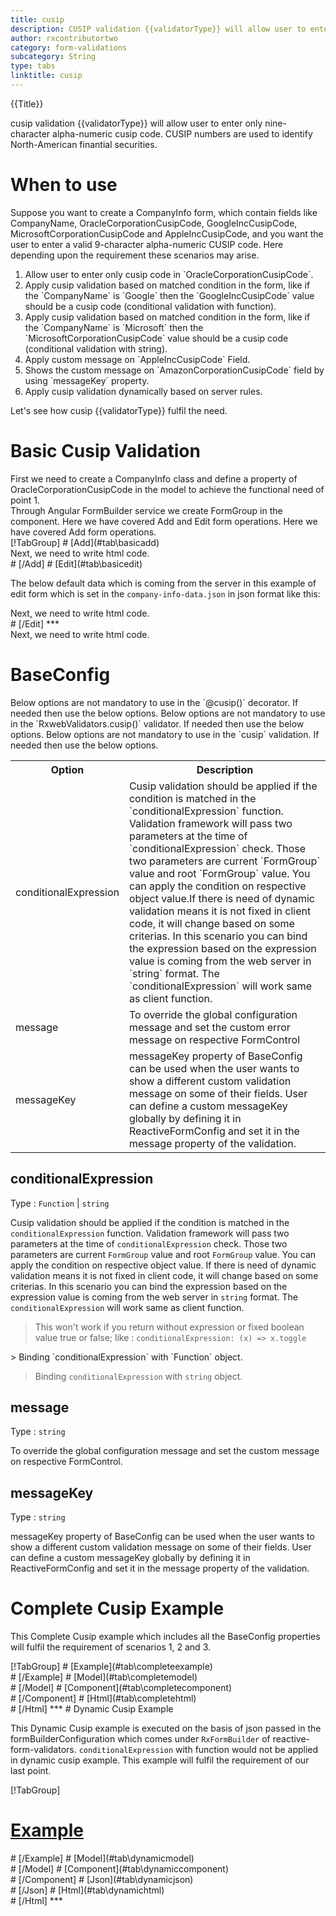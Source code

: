 ```yaml
---
title: cusip
description: CUSIP validation {{validatorType}} will allow user to enter only nine-character alpha-numeric cusip code. CUSIP numbers are used to identify North-American finantial securities.
author: rxcontributortwo
category: form-validations
subcategory: String
type: tabs
linktitle: cusip
---
```


<div class="title-bar top_title"><p>{{Title}}</p></div> <div class="title-bar"><p>cusip validation {{validatorType}} will allow user to enter only nine-character alpha-numeric cusip code. CUSIP numbers are used to identify North-American finantial securities.</p></div>

# When to use
Suppose you want to create a CompanyInfo form, which contain fields like CompanyName, OracleCorporationCusipCode, GoogleIncCusipCode, MicrosoftCorporationCusipCode and AppleIncCusipCode, and you want the user to enter a valid 9-character alpha-numeric CUSIP code. Here depending upon the requirement these scenarios may arise.

<ol class='showHideElement'>
    <li>Allow user to enter only cusip code in `OracleCorporationCusipCode`.</li>
    <li>Apply cusip validation based on matched condition in the form, like if the `CompanyName` is `Google` then the `GoogleIncCusipCode` value should be a cusip code (conditional validation with function).</li>
    <li>Apply cusip validation based on matched condition in the form, like if the `CompanyName` is `Microsoft` then the `MicrosoftCorporationCusipCode` value should be a cusip code (conditional validation with string).</li>
    <li>Apply custom message on `AppleIncCusipCode` Field.</li>
    <li>Shows the custom message on `AmazonCorporationCusipCode` field by using `messageKey` property.</li>
    <data-scope scope="['decorator','validator']">
		  <li>Apply cusip validation dynamically based on server rules. </li>
	  </data-scope>
</ol>

Let's see how cusip {{validatorType}} fulfil the need.
 
# Basic Cusip Validation
<data-scope scope="['decorator','template-driven-directives','template-driven-decorators']">
First we need to create a CompanyInfo class and define a property of OracleCorporationCusipCode in the model to achieve the functional need of point 1.
<div component="app-code" key="cusip-add-model"></div> 
</data-scope>
Through Angular FormBuilder service we create FormGroup in the component.
<data-scope scope="['decorator']">
Here we have covered Add and Edit form operations. 
</data-scope>

<data-scope scope="['validator','template-driven-directives','template-driven-decorators']">
Here we have covered Add form operations. 
</data-scope>

<data-scope scope="['decorator']">
<div component="app-tabs" key="basic-operations"></div>
[!TabGroup]
# [Add](#tab\basicadd)
<div component="app-code" key="cusip-add-component"></div> 
Next, we need to write html code.
<div component="app-code" key="cusip-add-html"></div> 
<div component="app-example-runner" ref-component="app-cusip-add"></div>
# [/Add]
# [Edit](#tab\basicedit)
<div component="app-code" key="cusip-edit-component"></div> 

The below default data which is coming from the server in this example of edit form which is set in the `company-info-data.json` in json format like this:
<div component="app-code" key="cusip-edit-json"></div> 
Next, we need to write html code.
<div component="app-code" key="cusip-edit-html"></div> 
<div component="app-example-runner" ref-component="app-cusip-edit"></div>
# [/Edit]
***
</data-scope>

<data-scope scope="['validator','template-driven-directives','template-driven-decorators']">
<div component="app-code" key="cusip-add-component"></div> 
Next, we need to write html code.
<div component="app-code" key="cusip-add-html"></div> 
<div component="app-example-runner" ref-component="app-cusip-add"></div>
</data-scope>

# BaseConfig
<data-scope scope="['decorator']">
Below options are not mandatory to use in the `@cusip()` decorator. If needed then use the below options.
</data-scope>
<data-scope scope="['validator']">
Below options are not mandatory to use in the `RxwebValidators.cusip()` validator. If needed then use the below options.
</data-scope>
<data-scope scope="['template-driven-directives','template-driven-decorators']">
Below options are not mandatory to use in the `cusip` validation. If needed then use the below options.
</data-scope>

<table class="table table-bordered table-striped showHideElement">
<tr><th>Option</th><th>Description</th></tr>
<tr><td><a   (click)='scrollTo("#conditionalExpression")' title="conditionalExpression">conditionalExpression</a></td><td>Cusip validation should be applied if the condition is matched in the `conditionalExpression` function. Validation framework will pass two parameters at the time of `conditionalExpression` check. Those two parameters are current `FormGroup` value and root `FormGroup` value. You can apply the condition on respective object value.If there is need of dynamic validation means it is not fixed in client code, it will change based on some criterias. In this scenario you can bind the expression based on the expression value is coming from the web server in `string` format. The `conditionalExpression` will work same as client function.</td></tr>
<tr><td><a  (click)='scrollTo("#message")'  title="message">message</a></td><td>To override the global configuration message and set the custom error message on respective FormControl</td></tr>
<tr><td><a (click)='scrollTo("#messageKey")' title="messageKey">messageKey</a></td><td>messageKey property of BaseConfig can be used when the user wants to show a different custom validation message on some of their fields. User can define a custom messageKey globally by defining it in ReactiveFormConfig and set it in the message property of the validation.</td></tr>
</table>

## conditionalExpression 
Type :  `Function`  |  `string` 

Cusip validation should be applied if the condition is matched in the `conditionalExpression` function. Validation framework will pass two parameters at the time of `conditionalExpression` check. Those two parameters are current `FormGroup` value and root `FormGroup` value. You can apply the condition on respective object value.
If there is need of dynamic validation means it is not fixed in client code, it will change based on some criterias. In this scenario you can bind the expression based on the expression value is coming from the web server in `string` format. The `conditionalExpression` will work same as client function.

> This won't work if you return without expression or fixed boolean value true or false; like : `conditionalExpression: (x) => x.toggle`

<data-scope scope="['validator','decorator']">
> Binding `conditionalExpression` with `Function` object. 
<div component="app-code" key="cusip-conditionalExpressionExampleFunction-model"></div> 
</data-scope>

> Binding `conditionalExpression` with `string` object. 
<div component="app-code" key="cusip-conditionalExpressionExampleString-model"></div> 

<div component="app-example-runner" ref-component="app-cusip-conditionalExpression" title="cusip {{validatorType}} with conditionalExpression" key="conditionalExpression"></div>

## message 
Type :  `string` 

To override the global configuration message and set the custom message on respective FormControl.

<div component="app-code" key="cusip-messageExample-model"></div> 
<div component="app-example-runner" ref-component="app-cusip-message" title="cusip {{validatorType}} with message" key="message"></div>

## messageKey
Type : `string`

messageKey property of BaseConfig can be used when the user wants to show a different custom validation message on some of their fields. User can define a custom messageKey globally by defining it in ReactiveFormConfig and set it in the message property of the validation.

<div component="app-code" key="cusip-messageKeyExample-model"></div> 
<div component="app-example-runner" ref-component="app-cusip-messageKey" title="cusip {{validatorType}} with messageKey" key="messageKey"></div>

# Complete Cusip Example

This Complete Cusip example which includes all the BaseConfig properties will fulfil the requirement of scenarios 1, 2 and 3.

<div component="app-tabs" key="complete"></div>
[!TabGroup]
# [Example](#tab\completeexample)
<div component="app-example-runner" ref-component="app-cusip-complete"></div>
# [/Example]
<data-scope scope="['decorator','template-driven-directives','template-driven-decorators']">
# [Model](#tab\completemodel)
<div component="app-code" key="cusip-complete-model"></div> 
# [/Model]
</data-scope>
# [Component](#tab\completecomponent)
<div component="app-code" key="cusip-complete-component"></div> 
# [/Component]
# [Html](#tab\completehtml)
<div component="app-code" key="cusip-complete-html"></div> 
# [/Html]
***

<data-scope scope="['decorator','validator']">
# Dynamic Cusip Example

This Dynamic Cusip example is executed on the basis of json passed in the formBuilderConfiguration which comes under `RxFormBuilder` of reactive-form-validators. `conditionalExpression` with function would not be applied in dynamic cusip example. This example will fulfil the requirement of our last point.

<div component="app-tabs" key="dynamic"></div>

[!TabGroup]
# [Example](#tab\dynamicexample)
<div component="app-example-runner" ref-component="app-cusip-dynamic"></div>
# [/Example]
<data-scope scope="['decorator']">
# [Model](#tab\dynamicmodel)
<div component="app-code" key="cusip-dynamic-model"></div>
# [/Model]
</data-scope>
# [Component](#tab\dynamiccomponent)
<div component="app-code" key="cusip-dynamic-component"></div>
# [/Component]
# [Json](#tab\dynamicjson)
<div component="app-code" key="cusip-dynamic-json"></div>
# [/Json]
# [Html](#tab\dynamichtml)
<div component="app-code" key="cusip-dynamic-html"></div> 
# [/Html]
***
</data-scope>
